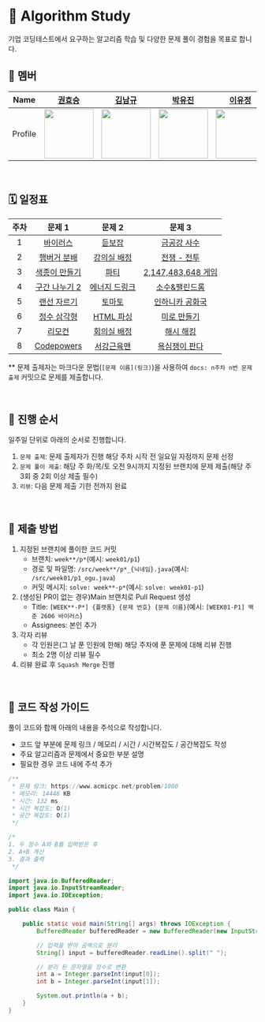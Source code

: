 # 🧩 Algorithm Study

기업 코딩테스트에서 요구하는 알고리즘 학습 및 다양한 문제 풀이 경험을 목표로 합니다.

## 👥 멤버

|  Name   |             [권효승](https://github.com/hyoguoo)              |             [김남규](https://github.com/GiHoo)              |             [박유진](https://github.com/eugene225)              |             [이유정](https://github.com/letskuku)              |             [조인수](https://github.com/ZZAMBAs)              |             [최정은](https://github.com/JeongeunChoi)              |
|:-------:|:----------------------------------------------------------:|:--------------------------------------------------------:|:------------------------------------------------------------:|:-----------------------------------------------------------:|:----------------------------------------------------------:|:---------------------------------------------------------------:|
| Profile | <img width="100px" src="https://github.com/hyoguoo.png" /> | <img width="100px" src="https://github.com/GiHoo.png" /> | <img width="100px" src="https://github.com/eugene225.png" /> | <img width="100px" src="https://github.com/letskuku.png" /> | <img width="100px" src="https://github.com/ZZAMBAs.png" /> | <img width="100px" src="https://github.com/JeongeunChoi.png" /> |

<br>

## 🗓️ 일정표

| 주차 |                       문제 1                        |                       문제 2                       |                           문제 3                            |
|:--:|:-------------------------------------------------:|:------------------------------------------------:|:---------------------------------------------------------:|
| 1  |   [바이러스](https://www.acmicpc.net/problem/2606)    |   [듣보잡](https://www.acmicpc.net/problem/1764)    |      [금공강 사수](https://www.acmicpc.net/problem/27375)      |
| 2  |  [햄버거 분배](https://www.acmicpc.net/problem/19941)  | [강의실 배정](https://www.acmicpc.net/problem/11000)  |      [전쟁 - 전투](https://www.acmicpc.net/problem/1303)      |
| 3  |  [색종이 만들기](https://www.acmicpc.net/problem/2630)  |    [파티](https://www.acmicpc.net/problem/1238)    | [2,147,483,648 게임](https://www.acmicpc.net/problem/23796) |
| 4  | [구간 나누기 2](https://www.acmicpc.net/problem/13397) | [에너지 드링크](https://www.acmicpc.net/problem/20115) |      [소수&팰린드롬](https://www.acmicpc.net/problem/1747)      |
| 5  |  [랜선 자르기](https://www.acmicpc.net/problem/1654)   |   [토마토](https://www.acmicpc.net/problem/7576)    |     [인하니카 공화국](https://www.acmicpc.net/problem/12784)     |
| 6  |  [정수 삼각형](https://www.acmicpc.net/problem/1932)   | [HTML 파싱](https://www.acmicpc.net/problem/22859) |      [미로 만들기](https://www.acmicpc.net/problem/2665)       |
| 7  |    [리모컨](https://www.acmicpc.net/problem/1107)    |  [회의실 배정](https://www.acmicpc.net/problem/1931)  |      [해시 해킹](https://www.acmicpc.net/problem/26008)       |
| 8  | [Codepowers](https://www.acmicpc.net/problem/26007) |  [서강근육맨](https://www.acmicpc.net/problem/20300)     |      [욕심쟁이 판다](https://www.acmicpc.net/problem/1937)      |

** 문제 출제자는 마크다운 문법(`[문제 이름](링크)`)을 사용하여 `docs: n주차 n번 문제 출제` 커밋으로 문제를 제출합니다.

<br>

## 🔁 진행 순서

일주일 단위로 아래의 순서로 진행합니다.

1. `문제 출제`: 문제 출제자가 진행 해당 주차 시작 전 일요일 자정까지 문제 선정
2. `문제 풀이 제출`: 해당 주 화/목/토 오전 9시까지 지정된 브랜치에 문제 제출(해당 주 3회 중 2회 이상 제출 필수)
3. `리뷰`: 다음 문제 제출 기한 전까지 완료

<br>

## 📜 제출 방법

1. 지정된 브랜치에 풀이한 코드 커밋
    - 브랜치: `week**/p*`(예시: `week01/p1`)
    - 경로 및 파일명: `/src/week**/p*_{닉네임}.java`(예시: `/src/week01/p1_ogu.java`)
    - 커밋 메시지: `solve: week**-p*`(예시: `solve: week01-p1`)
2. (생성된 PR이 없는 경우)Main 브랜치로 Pull Request 생성
    - Title: `[WEEK**-P*] {플랫폼} {문제 번호} {문제 이름}`(예시: `[WEEK01-P1] 백준 2606 바이러스`)
    - Assignees: 본인 추가
3. 각자 리뷰
    - 각 인원은(그 날 푼 인원에 한해) 해당 주차에 푼 문제에 대해 리뷰 진행
    - 최소 2명 이상 리뷰 필수
4. 리뷰 완료 후 `Squash Merge` 진행

<br>

## 📝 코드 작성 가이드

풀이 코드와 함께 아래의 내용을 주석으로 작성합니다.

- 코드 앞 부분에 문제 링크 / 메모리 / 시간 / 시간복잡도 / 공간복잡도 작성
- 주요 알고리즘과 문제에서 중요한 부분 설명
- 필요한 경우 코드 내에 주석 추가

```java
/**
 * 문제 링크: https://www.acmicpc.net/problem/1000
 * 메모리: 14448 KB
 * 시간: 132 ms
 * 시간 복잡도: O(1)
 * 공간 복잡도: O(1)
 */

/*
1. 두 정수 A와 B를 입력받은 후
2. A+B 계산
3. 결과 출력
 */

import java.io.BufferedReader;
import java.io.InputStreamReader;
import java.io.IOException;

public class Main {

    public static void main(String[] args) throws IOException {
        BufferedReader bufferedReader = new BufferedReader(new InputStreamReader(System.in));

        // 입력을 받아 공백으로 분리
        String[] input = bufferedReader.readLine().split(" ");

        // 분리 된 문자열을 정수로 변환
        int a = Integer.parseInt(input[0]);
        int b = Integer.parseInt(input[1]);

        System.out.println(a + b);
    }
}
```
